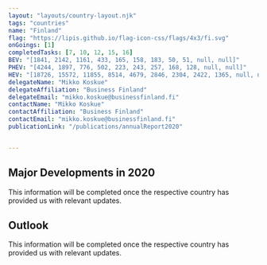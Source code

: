 ```yaml
---
layout: "layouts/country-layout.njk"
tags: "countries"
name: "Finland"
flag: "https://lipis.github.io/flag-icon-css/flags/4x3/fi.svg"
onGoings: [1]
completedTasks: [7, 10, 12, 15, 16]
BEV: "[1841, 2142, 1161, 433, 165, 158, 183, 50, 51, null, null]"
PHEV: "[4244, 1897, 776, 502, 223, 243, 257, 168, 128, null, null]"
HEV: "[18726, 15572, 11855, 8514, 4679, 2846, 2304, 2422, 1365, null, null]"
delegateName: "​Mikko Koskue"
delegateAffiliation: "Business Finland"
delegateEmail: "mikko.koskue@businessfinland.fi"
contactName: "Mikko Koskue"
contactAffiliation: "Business Finland"
contactEmail: "mikko.koskue@businessfinland.fi"
publicationLink: "/publications/annualReport2020"


---
```

## Major Developments in 2020
This information will be completed once the respective country has provided us with relevant updates. 
## Outlook   
This information will be completed once the respective country has provided us with relevant updates. 
